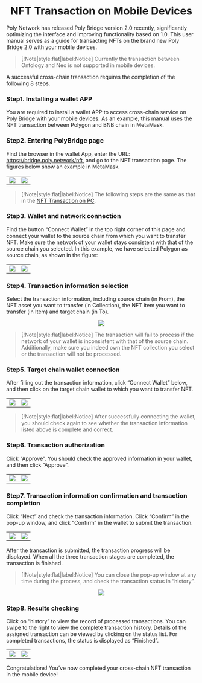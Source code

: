 <h1 align="center">NFT Transaction on Mobile Devices</h1>


Poly Network has released Poly Bridge version 2.0 recently, significantly optimizing the interface and improving functionality based on 1.0. 
This user manual serves as a guide for transacting NFTs on the brand new Poly Bridge 2.0 with your mobile devices.

> [!Note|style:flat|label:Notice]
> Currently the transaction between Ontology and Neo is not supported in mobile devices.

A successful cross-chain transaction requires the completion of the following 8 steps.


### Step1. Installing a wallet APP
You are required to install a wallet APP to access cross-chain service on Poly Bridge with your mobile devices. As an example, this manual uses the NFT transaction between Polygon and BNB chain in MetaMask.


### Step2. Entering PolyBridge page
Find the browser in the wallet App, enter the URL: https://bridge.poly.network/nft, and go to the NFT transaction page. The figures below show an example in MetaMask.

<table><tr>
<td><img src=img_85.png border=0></td>
<td><img src=img_72.png border=0></td>
</tr></table>


> [!Note|style:flat|label:Notice]
> The following steps are the same as that in the [NFT Transaction on PC](../../Core_Smart_Contract/User_Manuals/NFT_Transaction.md).

### Step3. Wallet and network connection
Find the button “Connect Wallet” in the top right corner of this page and connect your wallet to the source chain from which you want to transfer NFT. 
Make sure the network of your wallet stays consistent with that of the source chain you selected. 
In this example, we have selected Polygon as source chain, as shown in the figure:

<table><tr>
<td><img src=img_73.png border=0></td>
<td><img src=img_74.png border=0></td>
</tr></table>


### Step4. Transaction information selection
Select the transaction information, including source chain (in From), the NFT asset you want to transfer (in Collection), the NFT item you want to transfer (in Item) and target chain (in To).

<div align="center">
<img src="img_75.png"></div>


> [!Note|style:flat|label:Notice]
> The transaction will fail to process if the network of your wallet is inconsistent with that of the source chain. Additionally, make sure you indeed own the NFT collection you select or the transaction will not be processed.


### Step5. Target chain wallet connection
After filling out the transaction information, click “Connect Wallet” below, and then click on the target chain wallet to which you want to transfer NFT.

<table><tr>
<td><img src=img_86.png border=0></td>
<td><img src=img_77.png border=0></td>
</tr></table>

> [!Note|style:flat|label:Notice]
> After successfully connecting the wallet, you should check again to see whether the transaction information listed above is complete and correct.

### Step6. Transaction authorization
Click “Approve”. 
You should check the approved information in your wallet, and then click “Approve”.

<table><tr>
<td><img src=img_87.png border=0></td>
<td><img src=img_88.png border=0></td>
</tr></table>


### Step7. Transaction information confirmation and transaction completion
Click “Next” and check the transaction information. 
Click “Confirm” in the pop-up window, and click “Confirm” in the wallet to submit the transaction.

<table><tr>
<td><img src=img_89.png border=0></td>
<td><img src=img_81.png border=0></td>
</tr></table>

After the transaction is submitted, the transaction progress will be displayed. 
When all the three transaction stages are completed, the transaction is finished. 

> [!Note|style:flat|label:Notice]
> You can close the pop-up window at any time during the process, and check the transaction status in “history”.

<div align="center">
<img src="img_82.png"></div>


### Step8. Results checking
Click on “history” to view the record of processed transactions.
You can swipe to the right to view the complete transaction history.
Details of the assigned transaction can be viewed by clicking on the status list. 
For completed transactions, the status is displayed as “Finished”.

<table><tr>
<td><img src=img_83.png border=0></td>
<td><img src=img_100.png border=0></td>
</tr></table>

Congratulations! 
You’ve now completed your cross-chain NFT transaction in the mobile device!

